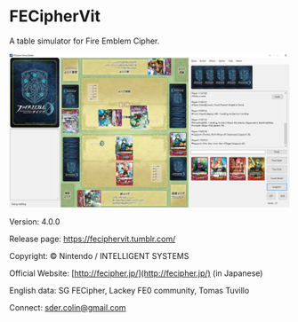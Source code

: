 # FECipherVit

A table simulator for Fire Emblem Cipher.

![](preview.png)

Version: 4.0.0

Release page: https://feciphervit.tumblr.com/

Copyright: © Nintendo / INTELLIGENT SYSTEMS

Official Website: [http://fecipher.jp/](http://fecipher.jp/) \(in Japanese\)

English data: SG FECipher, Lackey FE0 community, Tomas Tuvillo

Connect: sder.colin@gmail.com
